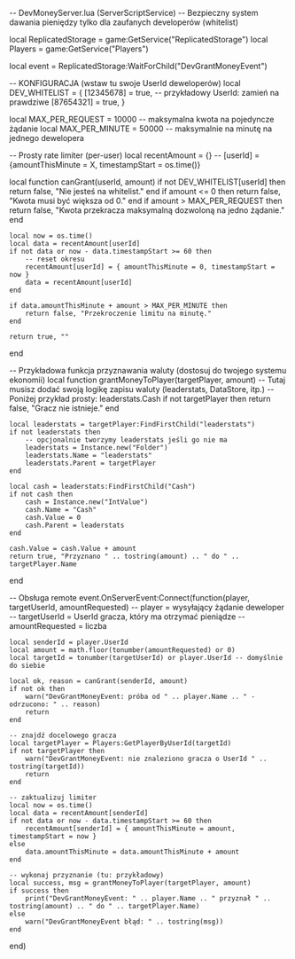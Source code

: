 -- DevMoneyServer.lua (ServerScriptService)
-- Bezpieczny system dawania pieniędzy tylko dla zaufanych developerów (whitelist)

local ReplicatedStorage = game:GetService("ReplicatedStorage")
local Players = game:GetService("Players")

local event = ReplicatedStorage:WaitForChild("DevGrantMoneyEvent")

-- KONFIGURACJA (wstaw tu swoje UserId deweloperów)
local DEV_WHITELIST = {
    [12345678] = true, -- przykładowy UserId: zamień na prawdziwe
    [87654321] = true,
}

local MAX_PER_REQUEST = 10000      -- maksymalna kwota na pojedyncze żądanie
local MAX_PER_MINUTE = 50000       -- maksymalnie na minutę na jednego dewelopera

-- Prosty rate limiter (per-user)
local recentAmount = {} -- [userId] = {amountThisMinute = X, timestampStart = os.time()}

local function canGrant(userId, amount)
    if not DEV_WHITELIST[userId] then
        return false, "Nie jesteś na whitelist."
    end
    if amount <= 0 then
        return false, "Kwota musi być większa od 0."
    end
    if amount > MAX_PER_REQUEST then
        return false, "Kwota przekracza maksymalną dozwoloną na jedno żądanie."
    end

    local now = os.time()
    local data = recentAmount[userId]
    if not data or now - data.timestampStart >= 60 then
        -- reset okresu
        recentAmount[userId] = { amountThisMinute = 0, timestampStart = now }
        data = recentAmount[userId]
    end

    if data.amountThisMinute + amount > MAX_PER_MINUTE then
        return false, "Przekroczenie limitu na minutę."
    end

    return true, ""
end

-- Przykładowa funkcja przyznawania waluty (dostosuj do twojego systemu ekonomii)
local function grantMoneyToPlayer(targetPlayer, amount)
    -- Tutaj musisz dodać swoją logikę zapisu waluty (leaderstats, DataStore, itp.)
    -- Poniżej przykład prosty: leaderstats.Cash
    if not targetPlayer then return false, "Gracz nie istnieje." end

    local leaderstats = targetPlayer:FindFirstChild("leaderstats")
    if not leaderstats then
        -- opcjonalnie tworzymy leaderstats jeśli go nie ma
        leaderstats = Instance.new("Folder")
        leaderstats.Name = "leaderstats"
        leaderstats.Parent = targetPlayer
    end

    local cash = leaderstats:FindFirstChild("Cash")
    if not cash then
        cash = Instance.new("IntValue")
        cash.Name = "Cash"
        cash.Value = 0
        cash.Parent = leaderstats
    end

    cash.Value = cash.Value + amount
    return true, "Przyznano " .. tostring(amount) .. " do " .. targetPlayer.Name
end

-- Obsługa remote
event.OnServerEvent:Connect(function(player, targetUserId, amountRequested)
    -- player = wysyłający żądanie deweloper
    -- targetUserId = UserId gracza, który ma otrzymać pieniądze
    -- amountRequested = liczba

    local senderId = player.UserId
    local amount = math.floor(tonumber(amountRequested) or 0)
    local targetId = tonumber(targetUserId) or player.UserId -- domyślnie do siebie

    local ok, reason = canGrant(senderId, amount)
    if not ok then
        warn("DevGrantMoneyEvent: próba od " .. player.Name .. " - odrzucono: " .. reason)
        return
    end

    -- znajdź docelowego gracza
    local targetPlayer = Players:GetPlayerByUserId(targetId)
    if not targetPlayer then
        warn("DevGrantMoneyEvent: nie znaleziono gracza o UserId " .. tostring(targetId))
        return
    end

    -- zaktualizuj limiter
    local now = os.time()
    local data = recentAmount[senderId]
    if not data or now - data.timestampStart >= 60 then
        recentAmount[senderId] = { amountThisMinute = amount, timestampStart = now }
    else
        data.amountThisMinute = data.amountThisMinute + amount
    end

    -- wykonaj przyznanie (tu: przykładowy)
    local success, msg = grantMoneyToPlayer(targetPlayer, amount)
    if success then
        print("DevGrantMoneyEvent: " .. player.Name .. " przyznał " .. tostring(amount) .. " do " .. targetPlayer.Name)
    else
        warn("DevGrantMoneyEvent błąd: " .. tostring(msg))
    end
end)
